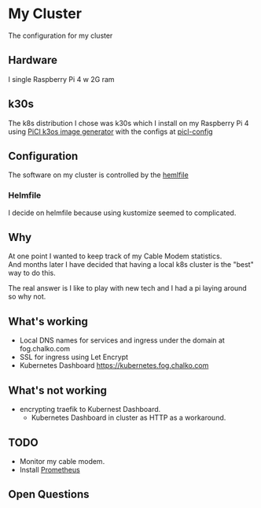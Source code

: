 # My Cluster

The configuration for my cluster

## Hardware

I single Raspberry Pi 4 w 2G ram

## k30s

The k8s distribution I chose was k30s which I install
on my Raspberry Pi 4 using 
[PiCl k3os image generator](https://github.com/sgielen/picl-k3os-image-generator)
with the configs at [picl-config](picl-config)

## Configuration

The software on my cluster is controlled by the 
[hemlfile](helmfile.yaml)

### Helmfile

I decide on helmfile because using kustomize seemed to complicated.


## Why

At one point I wanted to keep track of my Cable Modem statistics.  
And months later I have decided that having a local k8s cluster is the 
"best" way to do this.  

The real answer is I like to play with new tech and I had a pi laying around so why not.


## What's working

* Local DNS names for  services and ingress under the domain at fog.chalko.com
* SSL for ingress using Let Encrypt
* Kubernetes Dashboard https://kubernetes.fog.chalko.com 

## What's not working

* encrypting traefik to Kubernest Dashboard.  
  * Kubernetes Dashboard in cluster as HTTP as a workaround. 

## TODO

* Monitor my cable modem.
* Install  [Prometheus](http://prometheus.io)


## Open Questions